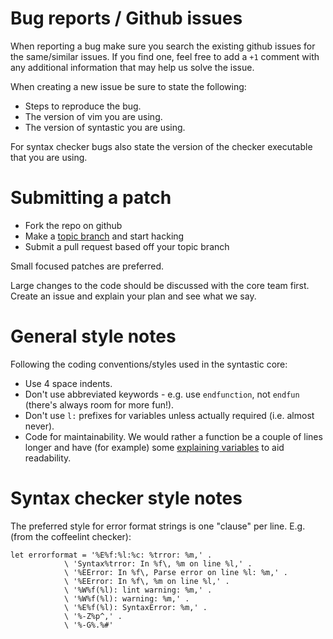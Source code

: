 # Bug reports / Github issues

When reporting a bug make sure you search the existing github issues for the
same/similar issues. If you find one, feel free to add a `+1` comment with any
additional information that may help us solve the issue.

When creating a new issue be sure to state the following:

* Steps to reproduce the bug.
* The version of vim you are using.
* The version of syntastic you are using.

For syntax checker bugs also state the version of the checker executable that you are using.

# Submitting a patch

* Fork the repo on github
* Make a [topic branch](https://github.com/dchelimsky/rspec/wiki/Topic-Branches#using-topic-branches-when-contributing-patches) and start hacking
* Submit a pull request based off your topic branch

Small focused patches are preferred.

Large changes to the code should be discussed with the core team first. Create an issue and explain your plan and see what we say.

# General style notes

Following the coding conventions/styles used in the syntastic core:

* Use 4 space indents.
* Don't use abbreviated keywords - e.g. use `endfunction`, not `endfun` (there's always room for more fun!).
* Don't use `l:` prefixes for variables unless actually required (i.e. almost never).
* Code for maintainability. We would rather a function be a couple of lines longer and have (for example) some [explaining variables](http://www.refactoring.com/catalog/extractVariable.html) to aid readability.

# Syntax checker style notes

The preferred style for error format strings is one "clause" per line. E.g.
(from the coffeelint checker):

```viml
let errorformat = '%E%f:%l:%c: %trror: %m,' .
            \ 'Syntax%trror: In %f\, %m on line %l,' .
            \ '%EError: In %f\, Parse error on line %l: %m,' .
            \ '%EError: In %f\, %m on line %l,' .
            \ '%W%f(%l): lint warning: %m,' .
            \ '%W%f(%l): warning: %m,' .
            \ '%E%f(%l): SyntaxError: %m,' .
            \ '%-Z%p^,' .
            \ '%-G%.%#'
```

